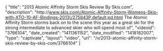 {
    "title": "2013 Atomic Affinity Storm Skis Review By Skis.com",
    "description": "http:\/\/www.skis.com\/Atomic-Affinity-Storm-Womens-Skis-with-XTO-10-AF-Bindings-2013\/275843P,default,pd.html  The Atomic Affinity Storm storms back on to the scene this year as a great ski for the strong intermediate to advanced skier who will spend most of",
    "videoid": "3766104",
    "date_created": "1411361152",
    "date_modified": "1418182007",
    "type": "captivate",
    "layout": "video",
    "url": "\/v\/2013-atomic-affinity-storm-skis-review-by-skis-com\/3766104"
}